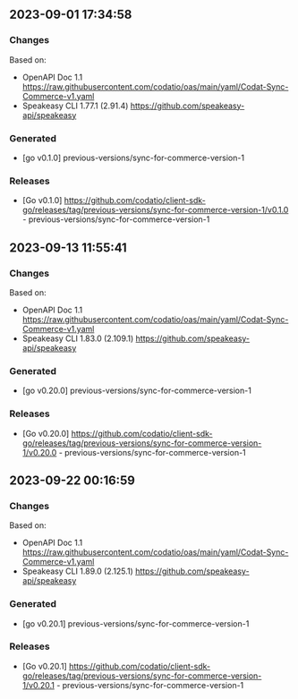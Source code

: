 

## 2023-09-01 17:34:58
### Changes
Based on:
- OpenAPI Doc 1.1 https://raw.githubusercontent.com/codatio/oas/main/yaml/Codat-Sync-Commerce-v1.yaml
- Speakeasy CLI 1.77.1 (2.91.4) https://github.com/speakeasy-api/speakeasy
### Generated
- [go v0.1.0] previous-versions/sync-for-commerce-version-1
### Releases
- [Go v0.1.0] https://github.com/codatio/client-sdk-go/releases/tag/previous-versions/sync-for-commerce-version-1/v0.1.0 - previous-versions/sync-for-commerce-version-1

## 2023-09-13 11:55:41
### Changes
Based on:
- OpenAPI Doc 1.1 https://raw.githubusercontent.com/codatio/oas/main/yaml/Codat-Sync-Commerce-v1.yaml
- Speakeasy CLI 1.83.0 (2.109.1) https://github.com/speakeasy-api/speakeasy
### Generated
- [go v0.20.0] previous-versions/sync-for-commerce-version-1
### Releases
- [Go v0.20.0] https://github.com/codatio/client-sdk-go/releases/tag/previous-versions/sync-for-commerce-version-1/v0.20.0 - previous-versions/sync-for-commerce-version-1

## 2023-09-22 00:16:59
### Changes
Based on:
- OpenAPI Doc 1.1 https://raw.githubusercontent.com/codatio/oas/main/yaml/Codat-Sync-Commerce-v1.yaml
- Speakeasy CLI 1.89.0 (2.125.1) https://github.com/speakeasy-api/speakeasy
### Generated
- [go v0.20.1] previous-versions/sync-for-commerce-version-1
### Releases
- [Go v0.20.1] https://github.com/codatio/client-sdk-go/releases/tag/previous-versions/sync-for-commerce-version-1/v0.20.1 - previous-versions/sync-for-commerce-version-1
